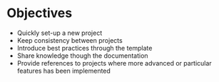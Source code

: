 # Objectives
- Quickly set-up a new project
- Keep consistency between projects
- Introduce best practices through the template
- Share knowledge though the documentation
- Provide references to projects where more advanced or particular features has been implemented
